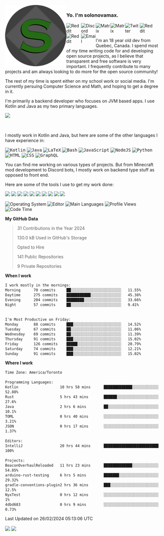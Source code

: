 <img align="left" alt="Avatar" width="200px" src="https://raw.githubusercontent.com/solonovamax/solonovamax/main/solonovamax-circle.png" />

### Yo. I'm solonovamax.

<a href="https://gitlab.com/solonovamax">
    <img align="left" alt="Reddit" width="48px" src="https://img.icons8.com/color/2x/gitlab.png">
</a>

<a href="https://discord.solonovamax.gay">
    <img align="left" alt="Discord" width="48px" src="https://img.icons8.com/color/2x/discord-logo.png">
</a>

<a href="https://matrix.to/#/@solonovamax:matrix.org?#gh-light-mode-only">
    <img align="left" alt="Matrix" width="48px" src="https://img.icons8.com/000000/material/2x/matrix-logo.png">
</a>
<a href="https://matrix.to/#/@solonovamax:matrix.org?#gh-dark-mode-only">
    <img align="left" alt="Matrix" width="48px" src="https://img.icons8.com/FFFFFF/material/2x/matrix-logo.png">
</a>

<a href="https://twitter.com/solonovamax">
    <img align="left" alt="Twitter" width="48px" src="https://img.icons8.com/color/2x/twitter.png">
</a>

<!-- <a href="https://twitch.tv/solonovamax">
    <img align="left" alt="Twitch" width="48px" src="https://img.icons8.com/color/2x/twitch.png">
</a> -->

<a href="https://reddit.com/u/solonovamax">
    <img align="left" alt="Reddit" width="48px" src="https://img.icons8.com/color/2x/reddit.png">
</a>

<a href="https://www.youtube.com/channel/UCTxCeyGu41WfEBT8mXpjHMA">
    <img align="left" alt="Reddit" width="48px" src="https://img.icons8.com/color/2x/youtube.png">
</a>

<a href="mailto:solonovamax@12oclockpoint.com">
    <img align="left" alt="Email" width="48px" src="https://img.icons8.com/fluency/2x/mail.png">
</a>

<!-- <a href="https://open.spotify.com/user/solonovamax">
    <img align="left" alt="Spotify" width="48px" src="https://img.icons8.com/color/2x/spotify.png">
</a> -->

<br/>
<br/>

I'm an 18 year old dev from Quebec, Canada.
I spend most of my time writing code for and developing open source projects, as I believe that transparent and free software is very important.
I frequently contribute to many projects and am always looking to do more for the open source community!

The rest of my time is spent either on my school work or social media. I'm currently persuing Computer Science and Math, and hoping to get a degree in it.

I'm primarily a backend developer who focuses on JVM based apps. I use Kotlin and Java as my two primary languages.


<a href="https://github.com/ryo-ma/github-profile-trophy"><img src="https://github-profile-trophy.vercel.app/?username=solonovamax&margin-w=15&row=1"/></a> 

<br/>

I mostly work in Kotlin and Java, but here are some of the other languages I have experience in:

<kbd><img height="32" alt="Kotlin" src="https://img.icons8.com/color/1x/kotlin.png"></kbd>
<kbd><img height="32" alt="Java" src="https://img.icons8.com/color/1x/java-coffee-cup-logo.png"></kbd>
<kbd><img height="32" alt="LaTeX" src="https://img.icons8.com/color/1x/latex.png"></kbd>
<kbd><img height="32" alt="Bash" src="https://img.icons8.com/color/1x/console.png"></kbd>
<kbd><img height="32" alt="JavaScript" src="https://img.icons8.com/color/1x/javascript.png"></kbd>
<kbd><img height="32" alt="NodeJS" src="https://img.icons8.com/color/1x/nodejs.png"></kbd>
<kbd><img height="32" alt="Python" src="https://img.icons8.com/color/1x/python.png"></kbd>
<kbd><img height="32" alt="HTML" src="https://img.icons8.com/color/1x/html-5.png"></kbd>
<kbd><img height="32" alt="CSS" src="https://img.icons8.com/color/1x/css3.png"></kbd>
<kbd><img height="32" alt="GraphQL" src="https://img.icons8.com/color/1x/graphql.png"></kbd>

You can find me working on various types of projects.
But from Minecraft mod development to Discord bots, I mostly work on backend type stuff as opposed to front end.

Here are some of the tools I use to get my work done:

<kbd><img height="32" src="https://img.icons8.com/color/2x/intellij-idea.png"></kbd>
<kbd><img height="32" src="https://img.icons8.com/color/2x/linux.png"></kbd>
<kbd><img height="32" src="https://img.icons8.com/fluent/2x/console.png"></kbd>
<kbd><img height="32" src="https://img.icons8.com/color/2x/open-source.png"></kbd>
<kbd><img height="32" src="https://img.icons8.com/color/2x/git.png"></kbd>
<kbd><img height="32" src="https://img.icons8.com/color/2x/docker.png"></kbd>
<kbd><img height="32" src="https://img.icons8.com/color/2x/mongodb.png"></kbd>
<kbd><img height="32" src="https://img.icons8.com/color/2x/nginx.png"></kbd>
<a href="?#gh-light-mode-only"><kbd><img height="32" src="https://img.icons8.com/metro/2x/mysql.png"></kbd></a>
<a href="?#gh-dark-mode-only"><kbd><img height="32" src="https://img.icons8.com/FFFFFF/metro/2x/mysql.png"></kbd></a>

![Operating System](https://img.shields.io/badge/OS-Arch%20Linux-informational?style=for-the-badge&logo=Arch%20Linux&logoColor=white&color=007ec6)
![Editor](https://img.shields.io/badge/Editor-IntelliJ%20Idea-informational?style=for-the-badge&logo=IntelliJ%20Idea&logoColor=white&color=007ec6)
![Main Languages](https://img.shields.io/badge/Main%20Languages-Java%20%26%20Kotlin-informational?style=for-the-badge&logo=Java&logoColor=white&color=007ec6)
![Profile Views](https://komarev.com/ghpvc/?username=solonovamax&color=blue&style=for-the-badge)
![Code Time](https://img.shields.io/endpoint?url=https://wakapi.solonovamax.gay/api/compat/shields/v1/solonovamax/interval:all_time&label=Code%20Time&style=for-the-badge&color=blue)

<!--START_SECTION:waka-->
**My GitHub Data**

> 31 Contributions in the Year 2024
> 
> 130.0 kB Used in GitHub's Storage
> 
> Opted to Hire
> 
> 141 Public Repositories
> 
> 9 Private Repositories
> 
**When I work** 

```text
I work mostly in the mornings: 
Morning      70 commits     ██░░░░░░░░░░░░░░░░░░░░░░░   11.55% 
Daytime      275 commits    ███████████░░░░░░░░░░░░░░   45.38% 
Evening      204 commits    ████████░░░░░░░░░░░░░░░░░   33.66% 
Night        57 commits     ██░░░░░░░░░░░░░░░░░░░░░░░   9.41%


I'm Most Productive on Friday: 
Monday       88 commits     ███░░░░░░░░░░░░░░░░░░░░░░   14.52% 
Tuesday      67 commits     ██░░░░░░░░░░░░░░░░░░░░░░░   11.06% 
Wednesday    69 commits     ██░░░░░░░░░░░░░░░░░░░░░░░   11.39% 
Thursday     91 commits     ███░░░░░░░░░░░░░░░░░░░░░░   15.02% 
Friday       126 commits    █████░░░░░░░░░░░░░░░░░░░░   20.79% 
Saturday     74 commits     ███░░░░░░░░░░░░░░░░░░░░░░   12.21% 
Sunday       91 commits     ███░░░░░░░░░░░░░░░░░░░░░░   15.02%

```


**Where I work** 

```text
Time Zone: America/Toronto

Programming Languages: 
Kotlin                   10 hrs 58 mins      █████████████░░░░░░░░░░░░   52.88% 
Rust                     5 hrs 43 mins       ██████░░░░░░░░░░░░░░░░░░░   27.6% 
Java                     2 hrs 6 mins        ██░░░░░░░░░░░░░░░░░░░░░░░   10.1% 
TOML                     0 hrs 40 mins       ░░░░░░░░░░░░░░░░░░░░░░░░░   3.21% 
JSON                     0 hrs 17 mins       ░░░░░░░░░░░░░░░░░░░░░░░░░   1.37%

Editors: 
IntelliJ                 20 hrs 44 mins      █████████████████████████   100%

Projects: 
BeaconOverhaulReloaded   11 hrs 23 mins      █████████████░░░░░░░░░░░░   54.85% 
arduino-rust-testing     6 hrs 5 mins        ███████░░░░░░░░░░░░░░░░░░   29.32% 
gradle-conventions-plugin2 hrs 36 mins       ███░░░░░░░░░░░░░░░░░░░░░░   12.5% 
NyxTest                  0 hrs 12 mins       ░░░░░░░░░░░░░░░░░░░░░░░░░   1% 
4dbd683                  0 hrs 9 mins        ░░░░░░░░░░░░░░░░░░░░░░░░░   0.73%

```


 Last Updated on 26/02/2024 05:13:06 UTC
<!--END_SECTION:waka-->

<div style="white-space:nowrap;width:100%;position: relative;display: inline-block">
<img align="center" src="https://github-readme-stats.vercel.app/api?username=solonovamax&custom_title=solonovamax%27s%20Github%20Stats&langs_count=5&include_all_commits=true&count_private=true&show_icons=true&theme=github_dark"/>
<img align="center" src="https://github-readme-stats.vercel.app/api/wakatime?api_domain=wakapi.dev&username=solonovamax&range=last_30_days&custom_title=solonovamax%27s+Primary+Languages+%28Last+Month%29&langs_count=10&show_icons=true&theme=github_dark"/>
</div>

